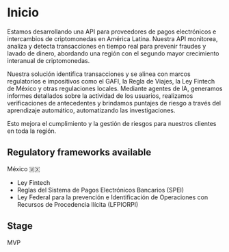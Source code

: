 # Inicio
Estamos desarrollando una API para proveedores de pagos electrónicos e intercambios de criptomonedas en América Latina. Nuestra API monitorea, analiza y detecta transacciones en tiempo real para prevenir fraudes y lavado de dinero, abordando una región con el segundo mayor crecimiento interanual de criptomonedas.

Nuestra solución identifica transacciones y se alinea con marcos regulatorios e impositivos como el GAFI, la Regla de Viajes, la Ley Fintech de México y otras regulaciones locales. Mediante agentes de IA, generamos informes detallados sobre la actividad de los usuarios, realizamos verificaciones de antecedentes y brindamos puntajes de riesgo a través del aprendizaje automático, automatizando las investigaciones.

Esto mejora el cumplimiento y la gestión de riesgos para nuestros clientes en toda la región.

## Regulatory frameworks available 
México 🇲🇽

* Ley Fintech
* Reglas del Sistema de Pagos Electrónicos Bancarios (SPEI)
* Ley Federal para la prevención e Identificación de Operaciones con Recursos de Procedencia Ilícita (LFPIORPI)

## Stage 
MVP 
